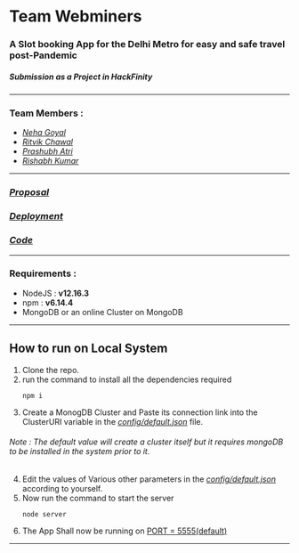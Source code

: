 # Team Webminers
### A Slot booking App for the Delhi Metro for easy and safe travel post-Pandemic
##### Submission as a Project in HackFinity
---
### Team Members : 
* [*Neha Goyal*](https://github.com/nehagoyal2607)
* [*Ritvik Chawal*](https://github.com/ritvik98349)
* [*Prashubh Atri*](https://github.com/PrashubhAtri)
* [*Rishabh Kumar*](https://github.com/Rishabh2406)
---
### [***Proposal***](https://github.com/PrashubhAtri/HackFinity/tree/master/Idea)
### [***Deployment***](https://dmrc.herokuapp.com/)
### [***Code***](https://github.com/PrashubhAtri/HackFinity)
---
### Requirements :
* NodeJS :  **v12.16.3**
* npm    :  **v6.14.4**
* MongoDB or an online Cluster on MongoDB
---
## How to run on Local System
1. Clone the repo.
2. run the command to install all the dependencies required
    ```
    npm i
    ```
3. Create a MonogDB Cluster and Paste its connection link into the ClusterURI variable in the [*config/default.json*](https://github.com/PrashubhAtri/HackFinity/blob/master/config/default.json) file.
###### Note : The default value will create a cluster itself but it requires mongoDB to be installed in the system prior to it.
4. Edit the values of Various other parameters in the [*config/default.json*]() according to yourself.
5. Now run the command to start the server
    ```
    node server
    ```
6. The App Shall now be running on [PORT = 5555(default)](http://localhost:5555)
---